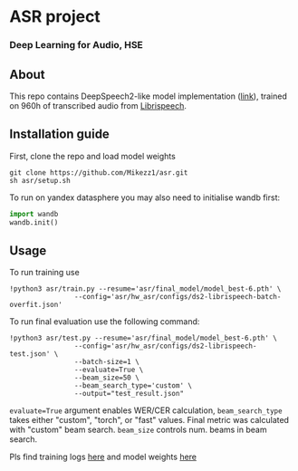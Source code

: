 # ASR project

### Deep Learning for Audio, HSE

## About

This repo contains DeepSpeech2-like model implementation ([link](https://arxiv.org/abs/1512.02595)), trained on 960h of transcribed audio from [Librispeech](https://www.openslr.org/12).

## Installation guide

First, clone the repo and load model weights

```shell
git clone https://github.com/Mikezz1/asr.git
sh asr/setup.sh
```

To run on yandex datasphere you may also  need to initialise wandb first:

```python
import wandb
wandb.init()
```

## Usage

To run training use

```shell
!python3 asr/train.py --resume='asr/final_model/model_best-6.pth' \
                --config='asr/hw_asr/configs/ds2-librispeech-batch-overfit.json'
```

To run final evaluation use the following command:

```shell
!python3 asr/test.py --resume='asr/final_model/model_best-6.pth' \
                --config='asr/hw_asr/configs/ds2-librispeech-test.json' \
                --batch-size=1 \
                --evaluate=True \
                --beam_size=50 \
                --beam_search_type='custom' \
                --output="test_result.json"
```

`evaluate=True` argument enables WER/CER calculation, `beam_search_type` takes either "custom", "torch", or "fast" values. Final metric was calculated with "custom" beam search. `beam_size`  controls num. beams in beam search.

Pls find training logs [here](https://wandb.ai/mikezz1/asr_project?workspace=user-mikezz1) and model weights [here](https://drive.google.com/file/d/1fA3MNHDkO-ThK2tEIng_o6VXstXtF93I/view?usp=sharing)
